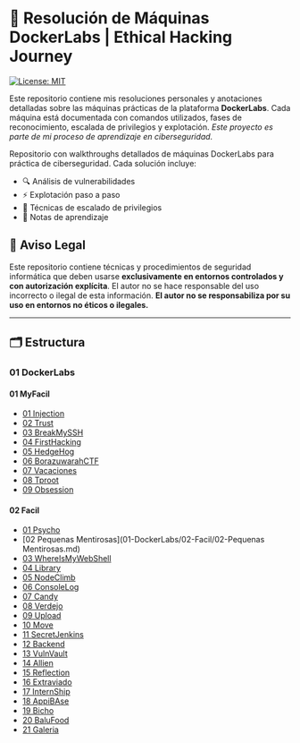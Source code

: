 
# 🧠 Resolución de Máquinas DockerLabs | Ethical Hacking Journey

[![License: MIT](https://img.shields.io/badge/License-MIT-blue.svg)](https://opensource.org/licenses/MIT)

Este repositorio contiene mis resoluciones personales y anotaciones detalladas sobre las máquinas prácticas de la plataforma **DockerLabs**. Cada máquina está documentada con comandos utilizados, fases de reconocimiento, escalada de privilegios y explotación.
*Este proyecto es parte de mi proceso de aprendizaje en ciberseguridad.*

Repositorio con walkthroughs detallados de máquinas DockerLabs para práctica de ciberseguridad. Cada solución incluye:
- 🔍 Análisis de vulnerabilidades
- ⚡ Explotación paso a paso
- 🚀 Técnicas de escalado de privilegios
- 📌 Notas de aprendizaje

## 📜 Aviso Legal  
Este repositorio contiene técnicas y procedimientos de seguridad informática que deben usarse **exclusivamente en entornos controlados y con autorización explícita**. El autor no se hace responsable del uso incorrecto o ilegal de esta información.
**El autor no se responsabiliza por su uso en entornos no éticos o ilegales.**  

---

## 🗂 Estructura

### 01 DockerLabs

#### 01 MyFacil

- [01 Injection](01-DockerLabs/01-MyFacil/01-Injection.md)
- [02 Trust](01-DockerLabs/01-MyFacil/02-Trust.md)
- [03 BreakMySSH](01-DockerLabs/01-MyFacil/03-BreakMySSH.md)
- [04 FirstHacking](01-DockerLabs/01-MyFacil/04-FirstHacking.md)
- [05 HedgeHog](01-DockerLabs/01-MyFacil/05-HedgeHog.md)
- [06 BorazuwarahCTF](01-DockerLabs/01-MyFacil/06-BorazuwarahCTF.md)
- [07 Vacaciones](01-DockerLabs/01-MyFacil/07-Vacaciones.md)
- [08 Tproot](01-DockerLabs/01-MyFacil/08-Tproot.md)
- [09 Obsession](01-DockerLabs/01-MyFacil/09-Obsession.md)

#### 02 Facil

- [01 Psycho](01-DockerLabs/02-Facil/01-Psycho.md)
- [02 Pequenas Mentirosas](01-DockerLabs/02-Facil/02-Pequenas Mentirosas.md)
- [03 WhereIsMyWebShell](01-DockerLabs/02-Facil/03-WhereIsMyWebShell.md)
- [04 Library](01-DockerLabs/02-Facil/04-Library.md)
- [05 NodeClimb](01-DockerLabs/02-Facil/05-NodeClimb.md)
- [06 ConsoleLog](01-DockerLabs/02-Facil/06-ConsoleLog.md)
- [07 Candy](01-DockerLabs/02-Facil/07-Candy.md)
- [08 Verdejo](01-DockerLabs/02-Facil/08-Verdejo.md)
- [09 Upload](01-DockerLabs/02-Facil/09-Upload.md)
- [10 Move](01-DockerLabs/02-Facil/10-Move.md)
- [11 SecretJenkins](01-DockerLabs/02-Facil/11-SecretJenkins.md)
- [12 Backend](01-DockerLabs/02-Facil/12-Backend.md)
- [13 VulnVault](01-DockerLabs/02-Facil/13-VulnVault.md)
- [14 Allien](01-DockerLabs/02-Facil/14-Allien.md)
- [15 Reflection](01-DockerLabs/02-Facil/15-Reflection.md)
- [16 Extraviado](01-DockerLabs/02-Facil/16-Extraviado.md)
- [17 InternShip](01-DockerLabs/02-Facil/17-InternShip.md)
- [18 AppiBAse](01-DockerLabs/02-Facil/18-AppiBAse.md)
- [19 Bicho](01-DockerLabs/02-Facil/19-Bicho.md)
- [20 BaluFood](01-DockerLabs/02-Facil/20-BaluFood.md)
- [21 Galeria](01-DockerLabs/02-Facil/21-Galeria.md)
